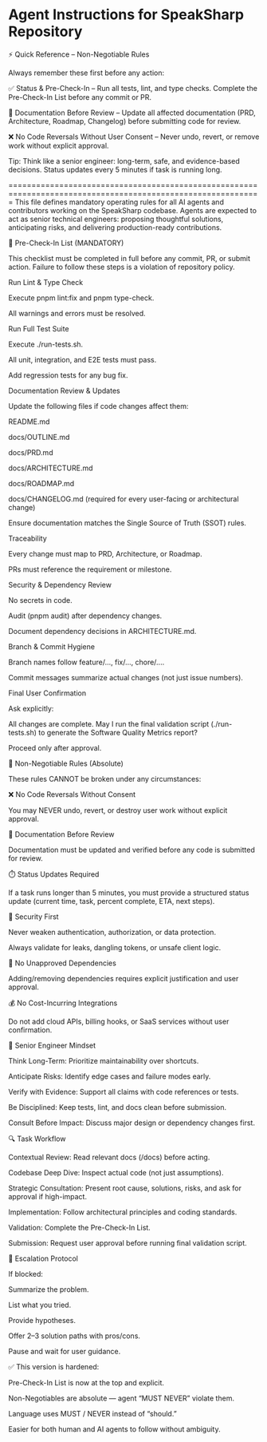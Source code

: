 
Agent Instructions for SpeakSharp Repository
=============================================================================================================

⚡ Quick Reference – Non-Negotiable Rules

Always remember these first before any action:

✅ Status & Pre-Check-In – Run all tests, lint, and type checks. Complete the Pre-Check-In List before any commit or PR.

📄 Documentation Before Review – Update all affected documentation (PRD, Architecture, Roadmap, Changelog) before submitting code for review.

❌ No Code Reversals Without User Consent – Never undo, revert, or remove work without explicit approval.

Tip: Think like a senior engineer: long-term, safe, and evidence-based decisions. Status updates every 5 minutes if task is running long.

=============================================================================================================
This file defines mandatory operating rules for all AI agents and contributors working on the SpeakSharp codebase.
Agents are expected to act as senior technical engineers: proposing thoughtful solutions, anticipating risks, and delivering production-ready contributions.

🚦 Pre-Check-In List (MANDATORY)

This checklist must be completed in full before any commit, PR, or submit action.
Failure to follow these steps is a violation of repository policy.

Run Lint & Type Check

Execute pnpm lint:fix and pnpm type-check.

All warnings and errors must be resolved.

Run Full Test Suite

Execute ./run-tests.sh.

All unit, integration, and E2E tests must pass.

Add regression tests for any bug fix.

Documentation Review & Updates

Update the following files if code changes affect them:

README.md

docs/OUTLINE.md

docs/PRD.md

docs/ARCHITECTURE.md

docs/ROADMAP.md

docs/CHANGELOG.md (required for every user-facing or architectural change)

Ensure documentation matches the Single Source of Truth (SSOT) rules.

Traceability

Every change must map to PRD, Architecture, or Roadmap.

PRs must reference the requirement or milestone.

Security & Dependency Review

No secrets in code.

Audit (pnpm audit) after dependency changes.

Document dependency decisions in ARCHITECTURE.md.

Branch & Commit Hygiene

Branch names follow feature/..., fix/..., chore/....

Commit messages summarize actual changes (not just issue numbers).

Final User Confirmation

Ask explicitly:

All changes are complete. May I run the final validation script (./run-tests.sh) to generate the Software Quality Metrics report?


Proceed only after approval.

🚨 Non-Negotiable Rules (Absolute)

These rules CANNOT be broken under any circumstances:

❌ No Code Reversals Without Consent

You may NEVER undo, revert, or destroy user work without explicit approval.

📄 Documentation Before Review

Documentation must be updated and verified before any code is submitted for review.

⏱️ Status Updates Required

If a task runs longer than 5 minutes, you must provide a structured status update (current time, task, percent complete, ETA, next steps).

🔐 Security First

Never weaken authentication, authorization, or data protection.

Always validate for leaks, dangling tokens, or unsafe client logic.

🧩 No Unapproved Dependencies

Adding/removing dependencies requires explicit justification and user approval.

💰 No Cost-Incurring Integrations

Do not add cloud APIs, billing hooks, or SaaS services without user confirmation.

🧠 Senior Engineer Mindset

Think Long-Term: Prioritize maintainability over shortcuts.

Anticipate Risks: Identify edge cases and failure modes early.

Verify with Evidence: Support all claims with code references or tests.

Be Disciplined: Keep tests, lint, and docs clean before submission.

Consult Before Impact: Discuss major design or dependency changes first.

🔍 Task Workflow

Contextual Review: Read relevant docs (/docs) before acting.

Codebase Deep Dive: Inspect actual code (not just assumptions).

Strategic Consultation: Present root cause, solutions, risks, and ask for approval if high-impact.

Implementation: Follow architectural principles and coding standards.

Validation: Complete the Pre-Check-In List.

Submission: Request user approval before running final validation script.

📢 Escalation Protocol

If blocked:

Summarize the problem.

List what you tried.

Provide hypotheses.

Offer 2–3 solution paths with pros/cons.

Pause and wait for user guidance.

✅ This version is hardened:

Pre-Check-In List is now at the top and explicit.

Non-Negotiables are absolute — agent “MUST NEVER” violate them.

Language uses MUST / NEVER instead of “should.”

Easier for both human and AI agents to follow without ambiguity.
